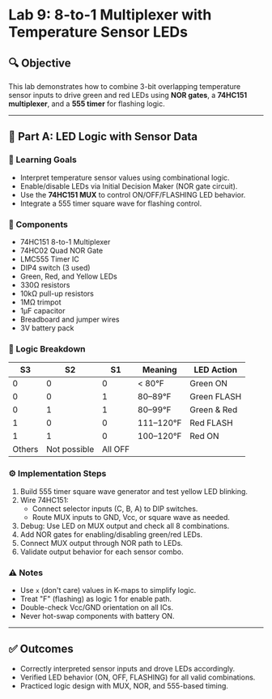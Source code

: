 # Lab 9: 8-to-1 Multiplexer with Temperature Sensor LEDs

## 🔍 Objective

This lab demonstrates how to combine 3-bit overlapping temperature sensor inputs to drive green and red LEDs using **NOR gates**, a **74HC151 multiplexer**, and a **555 timer** for flashing logic.

---

## 🧪 Part A: LED Logic with Sensor Data

### 🔧 Learning Goals

- Interpret temperature sensor values using combinational logic.
- Enable/disable LEDs via Initial Decision Maker (NOR gate circuit).
- Use the **74HC151 MUX** to control ON/OFF/FLASHING LED behavior.
- Integrate a 555 timer square wave for flashing control.

### 🧱 Components

- 74HC151 8-to-1 Multiplexer
- 74HC02 Quad NOR Gate
- LMC555 Timer IC
- DIP4 switch (3 used)
- Green, Red, and Yellow LEDs
- 330Ω resistors
- 10kΩ pull-up resistors
- 1MΩ trimpot
- 1µF capacitor
- Breadboard and jumper wires
- 3V battery pack

### 📐 Logic Breakdown

| S3 | S2 | S1 | Meaning        | LED Action    |
|----|----|----|----------------|---------------|
| 0  | 0  | 0  | < 80°F         | Green ON      |
| 0  | 0  | 1  | 80–89°F        | Green FLASH   |
| 0  | 1  | 1  | 80–99°F        | Green & Red   |
| 1  | 0  | 0  | 111–120°F      | Red FLASH     |
| 1  | 1  | 0  | 100–120°F      | Red ON        |
| Others        | Not possible   | All OFF       |

### ⚙️ Implementation Steps

1. Build 555 timer square wave generator and test yellow LED blinking.
2. Wire 74HC151:
   - Connect selector inputs (C, B, A) to DIP switches.
   - Route MUX inputs to GND, Vcc, or square wave as needed.
3. Debug: Use LED on MUX output and check all 8 combinations.
4. Add NOR gates for enabling/disabling green/red LEDs.
5. Connect MUX output through NOR path to LEDs.
6. Validate output behavior for each sensor combo.

### ⚠️ Notes

- Use `x` (don't care) values in K-maps to simplify logic.
- Treat "F" (flashing) as logic 1 for enable path.
- Double-check Vcc/GND orientation on all ICs.
- Never hot-swap components with battery ON.

---

## ✅ Outcomes

- Correctly interpreted sensor inputs and drove LEDs accordingly.
- Verified LED behavior (ON, OFF, FLASHING) for all valid combinations.
- Practiced logic design with MUX, NOR, and 555-based timing.
